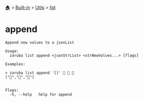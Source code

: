 <!--startTocHeader-->
[🏠](../../../README.md) > [Built-in](../../README.md) > [Utils](../README.md) > [list](README.md)
# append
<!--endTocHeader-->

```
Append new values to a jsonList

Usage:
  zaruba list append <jsonStrList> <strNewValues...> [flags]

Examples:

> zaruba list append '[]' 🍊 🍓 🍇
["🍊","🍓","🍇"] 


Flags:
  -h, --help   help for append

```

<!--startTocSubtopic-->
<!--endTocSubtopic-->